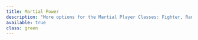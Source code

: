 ```yaml
---
title: Martial Power
description: "More options for the Martial Player Classes: Fighter, Ranger, Rogue, Warlord"
available: true
class: green
---
```


